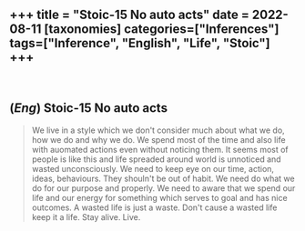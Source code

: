 +++
title = "Stoic-15 No auto acts"
date = 2022-08-11
[taxonomies]
categories=["Inferences"]
tags=["Inference", "English", "Life", "Stoic"]
+++
---
<br>

## (*Eng*) Stoic-15 No auto acts
> We live in a style which we don't consider much about what we do, how we do and why we do. We spend most of the time and also life with auomated actions even without noticing them. It seems most of people is like this and life spreaded around world is unnoticed and wasted unconsciously. We need to keep eye on our time, action, ideas, behaviours. They shouln't be out of habit. We need do what we do for our purpose and properly. We need to aware that we spend our life and our energy for something which serves to goal and has nice outcomes. A wasted life is just a waste. Don't cause a wasted life keep it a life. Stay alive. Live.